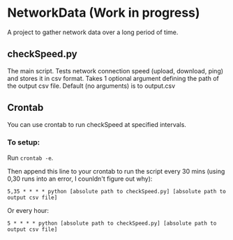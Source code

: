 # NetworkData (Work in progress)
A project to gather network data over a long period of time. 

## checkSpeed.py
The main script. Tests network connection speed (upload, download, ping) and stores it in csv format. Takes 1 optional argument defining the path of the output csv file. Default (no arguments) is to output.csv

## Crontab
You can use crontab to run checkSpeed at specified intervals.

### To setup:
Run `crontab -e`.

Then append this line to your crontab to run the script every 30 mins (using 0,30 runs into an error, I counldn't figure out why):

    5,35 * * * * python [absolute path to checkSpeed.py] [absolute path to output csv file]

Or every hour:

    5 * * * * python [absolute path to checkSpeed.py] [absolute path to output csv file]
